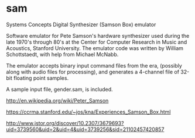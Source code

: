 sam
===
Systems Concepts Digital Synthesizer (Samson Box) emulator

Software emulator for Pete Samson's hardware synthesizer used during the late 1970's through 80's at the Center for Computer Research in Music and Acoustics, Stanford University.
The emulator code was written by William Schottstaedt, with help from Michael McNabb.

The emulator accepts binary input command files from the era, (possibly along with audio files for processing), and generates a 4-channel file of 32-bit floating point samples.

A sample input file, gender.sam, is included.

http://en.wikipedia.org/wiki/Peter_Samson

https://ccrma.stanford.edu/~jos/kna/Experiences_Samson_Box.html

http://www.jstor.org/discover/10.2307/3679693?uid=3739560&uid=2&uid=4&uid=3739256&sid=21102457420857
